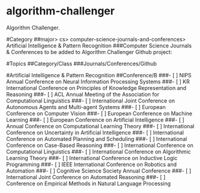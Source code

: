 # algorithm-challenger
Algorithm Challenger.

#Category
##major> cs> computer-science-journals-and-conferences> Artificial Intelligence & Pattern Recognition
###Computer Science Journals & Conferences to be added to Algorithm Challenger Github project:

#Topics
##Category/Class
###Journals/Conferences/Github

#Artificial Intelligence & Pattern Recognition
##Conference/B
###- [ ] NIPS Annual Conference on Neural Information Processing Systems
###- [ ] KR International Conference on Principles of Knowledge Representation and Reasoning
###- [ ] ACL Annual Meeting of the Association for Computational Linguistics
###- [ ] International Joint Conference on Autonomous Agents and Multi-agent Systems
###- [ ] European Conference on Computer Vision
###- [ ] European Conference on Machine Learning
###- [ ] European Conference on Artificial Intelligence
###- [ ] Annual Conference on Computational Learning Theory
###- [ ] International Conference on Uncertainty in Artificial Intelligence
###- [ ] International Conference on Automated Planning and Scheduling
###- [ ] International Conference on Case-Based Reasoning
###- [ ] International Conference on Computational Linguistics
###- [ ] International Conference on Algorithmic Learning Theory
###- [ ] International Conference on Inductive Logic Programming
###- [ ] IEEE International Conference on Robotics and Automation
###- [ ] Cognitive Science Society Annual Conference
###- [ ] International Joint Conference on Automated Reasoning
###- [ ] Conference on Empirical Methods in Natural Language Processing

